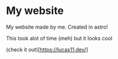 # My website
My website made by me. Created in astro!

This took alot of time (meh) but it looks cool

(check it out)[https://lucas11.dev/]

